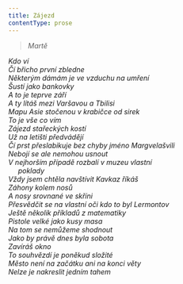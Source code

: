 ```yaml
---
title: Zájezd
contentType: prose
---
```


> _Martě_

_Kdo ví  
Čí břicho první zbledne  
Některým dámám je ve vzduchu na umření  
Šustí jako bankovky  
A to je teprve září  
A ty lítáš mezi Varšavou a Tbilisi  
Mapu Asie stočenou v krabičce od sirek  
To je vše co vím  
Zájezd stařeckých kostí  
Už na letišti předvádějí  
Čí prst přeslabikuje bez chyby jméno Margvelašvili  
Nebojí se ale nemohou usnout  
V nejhorším případě rozbalí v muzeu vlastní  
     poklady  
Vždy jsem chtěla navštívit Kavkaz říkáš  
Záhony kolem nosů  
A nosy srovnané ve skříni  
Přesvědčit se na vlastní oči kdo to byl Lermontov  
Ještě několik příkladů z matematiky  
Pistole velké jako kusy masa  
Na tom se nemůžeme shodnout  
Jako by právě dnes byla sobota  
Zavíráš okno  
To souhvězdí je poněkud složité  
Město není na začátku ani na konci věty  
Nelze je nakreslit jedním tahem_
